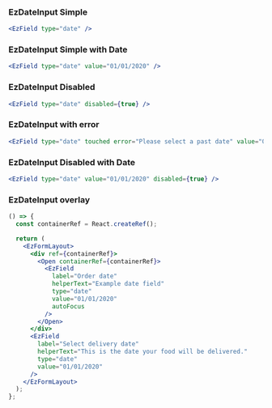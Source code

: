 ### EzDateInput Simple

```jsx
<EzField type="date" />
```

### EzDateInput Simple with Date

```jsx
<EzField type="date" value="01/01/2020" />
```

### EzDateInput Disabled

```jsx
<EzField type="date" disabled={true} />
```

### EzDateInput with error

```jsx
<EzField type="date" touched error="Please select a past date" value="01/01/2020" />
```

### EzDateInput Disabled with Date

```jsx
<EzField type="date" value="01/01/2020" disabled={true} />
```

### EzDateInput overlay

```jsx
() => {
  const containerRef = React.createRef();

  return (
    <EzFormLayout>
      <div ref={containerRef}>
        <Open containerRef={containerRef}>
          <EzField
            label="Order date"
            helperText="Example date field"
            type="date"
            value="01/01/2020"
            autoFocus
          />
        </Open>
      </div>
      <EzField
        label="Select delivery date"
        helperText="This is the date your food will be delivered."
        type="date"
        value="01/01/2020"
      />
    </EzFormLayout>
  );
};
```
